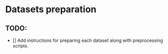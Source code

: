 # Datasets preparation

## TODO:

- [] Add instructions for preparing each dataset along with preprocessing scripts.
